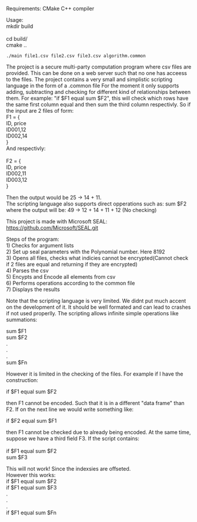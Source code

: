 Requirements:
    CMake
    C++ compiler

Usage: <br>
    mkdir build<br>    
    cd build/<br>
    cmake ..<br>

    ./main file1.csv file2.csv file3.csv algorithm.common

The project is a secure multi-party computation program where csv files are provided.
This can be done on a web server such that no one has acceess to the files.
The project contains a very small and simplistic scripting language in the form of a .common file
For the moment it only supports adding, subtracting and checking for different kind of relationships between them.
For example: "if $F1 equal sum $F2", this will check which rows have the same first column equal and then sum the
third column respectivly. So if the input are 2 files of form: <br>
F1 = {<br>
    ID, price<br>
    ID001,12<br>
    ID002,14<br>
} <br>
And respectivly:<br>
<br>
F2 = {<br>
    ID, price<br>
    ID002,11<br>
    ID003,12<br>
}<br>

Then the output would be 25 -> 14 + 11. <br>
The scripting language also supports direct opperations such as: sum $F2 where the output will be: 49 -> 12 + 14 + 11 + 12 (No checking)<br>

This project is made with Microsoft SEAL: https://github.com/Microsoft/SEAL.git<br>

Steps of the program:<br>
    1) Checks for argument lists<br>
    2) Set up seal parameters with the Polynomial number. Here 8192<br>
    3) Opens all files, checks what indicies cannot be encrypted(Cannot check if 2 files are equal and returning if they are encrypted)<br>
    4) Parses the csv<br>
    5) Encypts and Encode all elements from csv<br>
    6) Performs operations according to the common file<br>
    7) Displays the results<br>

Note that the scripting language is very limited. We didnt put much accent on the development of it. It should be well formated
and can lead to crashes if not used properlly. The scripting allows infinite simple operations like summations:

sum $F1<br>
sum $F2<br>
.<br>
.<br>
.<br>
sum $Fn<br>

However it is limited in the checking of the files. For example if I have the construction:<br>

if $F1 equal sum $F2<br>

then F1 cannot be encoded. Such that it is in a different "data frame" than F2.
If on the next line we would write something like:<br>

if $F2 equal sum $F1<br>

then F1 cannot be checked due to already being encoded.
At the same time, suppose we have a third field F3. If the script contains:<br>
<br>
if $F1 equal sum $F2<br>
sum $F3<br>

This will not work! Since the indexsies are offseted.<br>
However this works:<br>
if $F1 equal sum $F2<br>
if $F1 equal sum $F3<br>
.<br>
.<br>
.<br>
if $F1 equal sum $Fn
